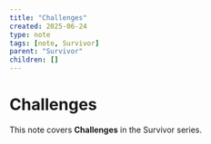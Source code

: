 ```yaml
---
title: "Challenges"
created: 2025-06-24
type: note
tags: [note, Survivor]
parent: "Survivor"
children: []
---
```


# Challenges

This note covers **Challenges** in the Survivor series.
